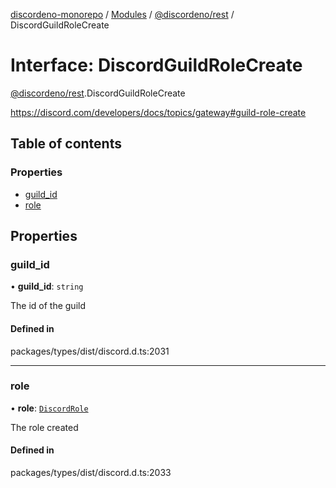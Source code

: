 [discordeno-monorepo](../README.md) / [Modules](../modules.md) / [@discordeno/rest](../modules/discordeno_rest.md) / DiscordGuildRoleCreate

# Interface: DiscordGuildRoleCreate

[@discordeno/rest](../modules/discordeno_rest.md).DiscordGuildRoleCreate

https://discord.com/developers/docs/topics/gateway#guild-role-create

## Table of contents

### Properties

- [guild_id](discordeno_rest.DiscordGuildRoleCreate.md#guild_id)
- [role](discordeno_rest.DiscordGuildRoleCreate.md#role)

## Properties

### guild_id

• **guild_id**: `string`

The id of the guild

#### Defined in

packages/types/dist/discord.d.ts:2031

---

### role

• **role**: [`DiscordRole`](discordeno_rest.DiscordRole.md)

The role created

#### Defined in

packages/types/dist/discord.d.ts:2033
